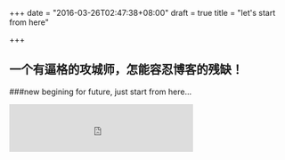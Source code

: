 +++
date = "2016-03-26T02:47:38+08:00"
draft = true
title = "let's start from here"

+++

## 一个有逼格的攻城师，怎能容忍博客的残缺！
###new begining for future, just start from here...

<iframe frameborder="no" border="0" marginwidth="0" marginheight="0" width=330 height=86 src="http://music.163.com/outchain/player?type=2&id=610490&auto=1&height=66"></iframe>
